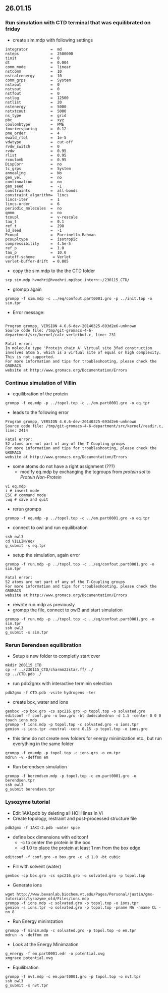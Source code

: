 ## 26.01.15

### Run simulation with CTD terminal that was equilibrated on friday

* create sim.mdp with following settings

```
integrator          =  md 
nsteps              =  2500000
tinit               =  0
dt                  =  0.004
comm_mode           =  linear
nstcomm             =  10 
nstcalcenergy       =  10
comm_grps           =  System
nstxout             =  0
nstvout             =  0
nstfout             =  0
nstlog              =  12500 
nstlist             =  20 
nstenergy           =  5000
nstxtcout           =  5000
ns_type             =  grid
pbc                 =  xyz
coulombtype         =  PME
fourierspacing      =  0.12
pme_order           =  4
ewald_rtol          =  1e-5
vdwtype             =  cut-off 
rvdw_switch         =  0
rvdw                =  0.95 
rlist               =  0.95
rcoulomb            =  0.95
DispCorr            =  no 
tc_grps             =  System
annealing           =  No
gen_vel             =  no 
continuation        =  no 
gen_seed            =  -1
constraints         =  all-bonds
constraint_algorithm=  lincs
lincs-iter          =  1
lincs-order         =  6
periodic_molecules  =  no
qmmm                =  no
tcoupl              =  v-rescale
tau_t               =  0.1
ref_t               =  298
ld_seed             =  -1
Pcoupl              =  Parrinello-Rahman
pcoupltype          =  isotropic
compressibility     =  4.5e-5
ref_p               =  1.0
tau_p               =  10.0
cutoff-scheme        = Verlet
verlet-buffer-drift  = 0.005
```

* copy the sim.mdp to the the CTD folder

```
scp sim.mdp hvoehri@hvoehri.mpibpc.intern:~/230115_CTD/
```

* grompp again

```
grompp -f sim.mdp -c ../eq/confout.part0001.gro -p ../init.top -o sim.tpr
```

* Error message:

```

Program grompp, VERSION 4.6.6-dev-20140325-693d2e6-unknown
Source code file: /tmp/git-gromacs-4-6-department/src/kernel/calc_verletbuf.c, line: 231

Fatal error:
In molecule type 'Protein_chain_A' Virtual site 3fad construction involves atom 5, which is a virtual site of equal or high complexity. This is not supported.
For more information and tips for troubleshooting, please check the GROMACS
website at http://www.gromacs.org/Documentation/Errors

```

### Continue simulation of Villin

* equilibration of the protein 

```
grompp -f eq.mdp -p ../topol.top -c ../em.part0001.gro -o eq.tpr

```

* leads to the following error

```
Program grompp, VERSION 4.6.6-dev-20140325-693d2e6-unknown
Source code file: /tmp/git-gromacs-4-6-department/src/kernel/readir.c, line: 2414

Fatal error:
52 atoms are not part of any of the T-Coupling groups
For more information and tips for troubleshooting, please check the GROMACS
website at http://www.gromacs.org/Documentation/Errors
```

* some atoms do not have a right assignment (???)
    * modify eq.mdp by exchanging the tcgroups from *protein sol* to *Protein Non-Protein*
    
```
vi eq.mdp
i # insert mode
ESC # command mode
:wq # save and quit
```

* rerun grompp

```
grompp -f eq.mdp -p ../topol.top -c ../em.part0001.gro -o eq.tpr
```

* connect to owl and run equilibration

```
ssh owl3
cd VILLIN/eq/
g_submit -s eq.tpr
```

* setup the simulation, again error

```
grompp -f run.mdp -p ../topol.top -c ../eq/confout.part0001.gro -o sim.tpr 
``` 

```
Fatal error:
52 atoms are not part of any of the T-Coupling groups
For more information and tips for troubleshooting, please check the GROMACS
website at http://www.gromacs.org/Documentation/Errors

```

* rewrite run.mdp as previously
* grompp the file, connect to owl3 and start simulation

```
grompp -f run.mdp -p ../topol.top -c ../eq/confout.part0001.gro -o sim.tpr 
ssh owl3
g_submit -s sim.tpr
``` 

### Rerun Berendsen equilibration


* Setup a new folder to completly start over

```
mkdir 260115_CTD
cp -r ../230115_CTD/charmm22star.ff/ ./
cp ../CTD.pdb ./
```

* run pdb2gmx with interactive terminin selection 


```
pdb2gmx -f CTD.pdb -vsite hydrogens -ter
```

* create box, water and ions

```
genbox -cp box.gro -cs spc216.gro -p topol.top -o solvated.gro
editconf -f conf.gro -o box.gro -bt dodecahedron -d 1.5 -center 0 0 0
touch ions.mdp
grompp -f ions.mdp -p topol.top -c solvated.gro -o ions.tpr
genion -s ions.tpr -neutral -conc 0.15 -p topol.top -o ions.gro
```

* this time do not create new folders for energy minimization etc., but run everything in the same folder

```
grompp -f em.mdp -p topol.top -c ions.gro -o em.tpr
mdrun -v -deffnm em
```

* Run berendsen simulation 

```
grompp -f berendsen.mdp -p topol.top -c em.part0001.gro -o berendsen.tpr
ssh owl3
g_submit berendsen.tpr
```

### Lysozyme tutorial

* Edit 1AKI.pdb by deleting all HOH lines in Vi
* Create topology, restraint and post-processed structure file

```
pdb2gmx -f 1AKI-2.pdb -water spce
```

* define box dimensions with editconf
    * -c to center the protein in the box
    * -d 1.0 to place the protein at least 1 nm from the box edge

```
editconf -f conf.gro -o box.gro -c -d 1.0 -bt cubic
```

* Fill with solvent (water)

```
genbox -cp box.gro -cs spc216.gro -o solvated.gro -p topol.top
```

* Generate ions

```
wget http://www.bevanlab.biochem.vt.edu/Pages/Personal/justin/gmx-tutorials/lysozyme_old/Files/ions.mdp
grompp -f ions.mdp -c solvated.gro -p topol.top -o ions.tpr
genion -s ions.tpr -o solvated.gro -p topol.top -pname NA -nname CL -nn 8

```

* Run Energy minimzation


```
grompp -f minim.mdp -c solvated.gro -p topol.top -o em.tpr
mdrun -v -deffnm em
```

* Look at the Energy Minimzation

```
g_energy -f em.part0001.edr -o potential.xvg
xmgrace potential.xvg 
```

* Equilibration

```
grompp -f nvt.mdp -c em.part0001.gro -p topol.top -o nvt.tpr
ssh owl3
g_submit -s nvt.tpr 
```
